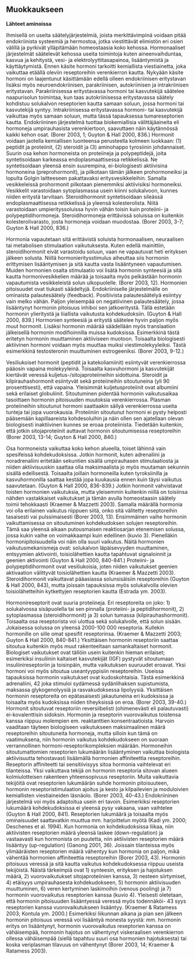 ## Muokkaukseen ##
**Lähteet aminoissa**

Ihmisellä on useita säätelyjärjestelmiä, joista merkittävimpinä voidaan pitää endokriinista systeemiä ja hermostoa, jotka viestittävät elimistön eri osien välillä ja pyrkivät
ylläpitämään homeostaasia koko kehossa. Hormonaaliset järjestelmät säätelevät kehossa
useita toimintoja kuten aineenvaihduntaa, kasvua ja kehitystä, vesi- ja elektrolyyttitasapainoa, lisääntymistä ja käyttäytymistä. Ennen käsite hormoni tarkoitti kemiallista viestiainetta, joka vaikuttaa etäällä oleviin reseptoreihin verenkierron kautta. Nykyään käsite hormoni on laajentunut käsittämään edellä olleen endokriinisen eritystavan lisäksi
myös neuroendokriinisen, parakriinisen, autokriinisen ja intrakriinisen eritystavan. Parakriinisessa eritystavassa hormoni tai kasvutekijä säätelee naapurisolun toimintaa, kun
taas autokriinisessa eritystavassa säätely kohdistuu solukalvon reseptorien kautta samaan soluun, jossa hormoni tai kasvutekijä syntyy. Intrakriinisessa eritystavassa hormoni- tai kasvutekijä vaikuttaa myös samaan soluun, mutta tässä tapauksessa tumareseptorien kautta. Endokriininen järjestelmä tuottaa biokemiallisia välittäjäaineita eli
hormoneja umpirauhasista verenkiertoon, saavuttaen näin käytännössä kaikki kehon
osat. (Borer 2003, 1; Guyton & Hall 2000, 836.)
Hormonit voidaan jaotella kemiallisen luonteensa perusteella kolmeen luokkaan: (1)
peptidit ja proteiinit, (2) steroidit ja (3) aminohappo tyrosiinin johdannaiset. Suurin osa
kehon hormoneista on proteiineja ja polypeptidejä, joita syntetisoidaan karkeassa endoplasmaattisessa retikkelissä. Ne syntetisoidaan yleensä ensin suurempina, ei-biologisesti
aktiivisina hormoneina (preprohormonit), ja pilkotaan tämän jälkeen prohormoneiksi ja
lopulta Golgin laitteeseen pakattavaksi eritysvesikkeleihin. Samalla vesikkeleissä prohormonit pilkotaan pienemmiksi aktiivisiksi hormoneiksi. Vesikkelit varastoidaan sytoplasmassa usein kiinni solukalvoon, kunnes niiden eritystä tarvitaan. Steroidihormonit
syntetisoidaan sileässä endoplasmaattisessa retikkelissä ja yleensä kolesterolista. Niitä
varastoidaan umpierityssoluissa hyvin vähän toisin kuin proteiini- ja polypeptidihormoneja. Steroidihormoneja erittävissä soluissa on kuitenkin kolesterolivarasto, josta
hormoneja voidaan muodostaa. (Borer 2003, 3-7; Guyton & Hall 2000, 836.) 

Hormonia vapautetaan sitä erittävistä soluista hormonaalisen, neuraalisen tai metabolisen stimulaation vaikutuksesta. Kuten edellä mainittiin, steroidihormonit eivät varastoidu soluun, vaan ne vapautuvat heti erityksen jälkeen solusta. Niillä hormonieritysstimulus aiheuttaa siis hormonin erittymisen lisääntymisen ja sitä kautta vasta lisääntyneen
vapautumisen. Muiden hormonien osalta stimulaatio voi lisätä hormonin synteesiä ja
sitä kautta hormonivesikkelien määrää ja toisaalta myös pelkästään hormonin vapautumista vesikkeleistä solun ulkopuolelle. (Borer 2003, 12).
Hormonien pitoisuudet ovat tiukasti säädeltyjä. Endokriiniselle järjestelmälle on ominaista palautesäätely (feedback). Positiivista palautesäätelyä esiintyy vain melko vähän.
Paljon yleisempää on negatiivinen palautesäätely, jossa lisääntynyt hormonin pitoisuus
inhiboi sen jatkoeritystä. Tällä estetään hormonin ylieritystä ja liiallista vaikutusta kohdekudoksiin. (Guyton & Hall 2000, 839.) Hormonien synteesiä ja eritystä säätelee hyvin
paljon myös muut hormonit. Lisäksi hormonin määrää säädellään myös translaation
jälkeisellä hormonin modifioinnilla muissa kudoksissa. Esimerkkinä tästä eritetyn hormonin muuttaminen aktiiviseen muotoon. Toisaalta biologisesti aktiivinen hormoni voidaan myös muuttaa muiksi viestimolekyyleiksi. Tästä esimerkkinä testosteronin muuttuminen estrogeeniksi. (Borer 2003, 9-12.) 

Vesiliukoiset hormonit (peptidit ja katekoliamiinit) esiintyvät verenkierrossa pääosin
vapaina molekyyleinä. Toisaalta kasvuhormoni ja kasvutekijät kiertävät veressä kuljetus-/sitojaproteiineihin sidottuina. Steroidit ja kilpirauhashormonit esiintyvät sekä proteiineihin sitoutuneina (yli 90 prosenttisesti), että vapaina. Yleisimmät kuljetusproteiinit
ovat albumiini sekä erilaiset globuliinit. Sitoutuminen pidentää hormonin vaikutusaikaa
tasoittaen hormonin pitoisuuden muutoksia verenkierrossa. Plasman proteiineihin sitoutunut hormoni saattaakin säilyä verenkierrossa useita tunteja tai jopa vuorokausia. 
Proteiiniin sitoutunut hormoni ei pysty helposti pääsemään kapillaareista kohdesoluihin
ja näin ollen sen ajatellaan olevan biologisesti inaktiivinen kunnes se eroaa proteiinista.
Tiedetään kuitenkin, että jotkin sitojaproteiinit auttavat hormonin sitoutumisessa reseptoreihin (Borer 2003, 13-14; Guyton & Hall 2000, 840.) 

Osa hormoneista vaikuttaa koko kehon alueella, toiset lähinnä vain spesifeissä kohdekudoksissa. Jotkin hormonit, kuten adrenaliini ja noradrenaliini eritetään sekuntien sisällä umpirauhasen stimulaatiosta ja niiden aktiivisuuskin saattaa olla maksimaalista jo
myös muutaman sekunnin sisällä edellisestä. Toisaalta joillain hormoneilla kuten tyroksiinilla ja kasvuhormonilla saattaa kestää jopa kuukausia ennen kuin täysi vaikutus saavutetaan. (Guyton & Hall 2000, 836-839.) Jotkin hormonit vahvistavat toisten hormonien vaikutuksia, mutta yleisemmin kuitenkin niillä on toisiinsa nähden vastakkaiset
vaikutukset ja tämän avulla homeostaasin säätely toimii tehokkaasti (Kraemer &
Mazzetti 2003). Samalla määrällä hormonia voi olla erilainen vaikutus riippuen siitä,
onko sitä välitetty reseptoreihin tasaisesti vai pulssimaisesti (Borer 2003, 13).
Ensimmäinen vaihe hormonin vaikuttamisessa on sitoutuminen kohdekudoksen solujen
reseptoreihin. Tämä saa yleensä aikaan putousmaisen reaktiosarjan etenemisen solussa,
jossa kukin vaihe on voimakkaampi kuin edellinen (kuvio 3). Pienelläkin hormonipitoisuudella voi näin olla suuri vaikutus. Näitä hormonien vaikutusmekanismeja ovat: solukalvon läpäisevyyden muuttaminen, entsyymien aktivointi, toisiolähettien kautta tapahtuvat signaloinnit ja geenien aktivointi (Guyton & Hall 2000, 840-841.) Proteiini- ja
polypeptidihormonit ovat vesiliukoisia, joten niiden vaikutukset geenien aktivaation
välittyvät toisiolähettien kautta (Kraemer & Mazzetti 2003). Steroidihormonit vaikuttavat pääasiassa solunsisäisiin reseptoreihin (Guyton & Hall 2000, 843), mutta joissain
tapauksissa myös solukalvolla olevien toisiolähetteihin kytkettyjen reseptorien kautta
(Estrada ym. 2003).

Hormonireseptorit ovat suuria proteiineja. Eri reseptoreita on joko: 1) solukalvossa sisäpuolella tai sen pinnalla (proteiini- ja peptidihormonit), 2) sytoplasmassa (steroidihormonit) ja 3) solun tumassa (kilpirauhashormonit). Toisaalta osa reseptorista voi
ulottua sekä solukalvolle, että solun sisään. Jokaisessa solussa on yleensä 2000-100 000
reseptoria. Kullekin hormonille on sille omat spesifit reseptorinsa. (Kraemer & Mazzetti
2003; Guyton & Hall 2000, 840-841.) Yksittäisen hormonin reseptoriin saattaa sitoutua
kuitenkin myös muut rakenteeltaan samankaltaiset hormonit. Biologiset vaikutukset
ovat tällöin usein kuitenkin hieman erilaiset; esimerkiksi insuliinin kaltaiset kasvutekijät
(IGF) pystyvät sitoutumaan insuliinireseptoriin ja toisinpäin, mutta vaikutuksen suuruudet eroavat. Yksi hormoni voi myös sitoutua useantyyppisiin reseptoreihin. Useissa tapauksissa hormonin vaikutukset ovat kudoskohtaisia. Tästä esimerkkinä adrenaliini, 
42
joka stimuloi sydämessä sydänlihaksen supistumista, maksassa glykogenolyysiä ja rasvakudoksessa lipolyysiä. Yksittäisen hormonin reseptoreita on epätasaisesti jakautuneina eri kudoksissa ja toisaalta myös kudoksissa niiden tiheyksissä on eroa. (Borer
2003, 39-40.)
Hormonit sitoutuvat reseptoriin reversiibelisti (ohimenevästi eli palautuvasti) ei-kovalenttisin sidoksin. Hormonin ja reseptorin vuorovaikutus toistensa kanssa riippuu molempien em. reaktanttien konsentraatioista. Harvoin vaaditaan täyteen biologiseen vaikutukseen maksimaalinen määrä reseptoreihin sitoutuneita hormoneja, mutta silloin kun
tämä on vaatimuksena, niin hormonin vaikutus kohdekudokseen on suoraan verrannollinen hormoni-reseptorikompleksien määrään. Hormoneihin sitoutumattomien reseptorien lukumäärän lisääntyminen vaikuttaa biologista aktiivisuutta tehostavasti lisäämällä
hormonien affiniteettia reseptoreihin. Reseptorin affiniteetti tai sensitiivisyys sitoa hormonia vaihtelevat eri tilanteissa. Yksi vaikuttava tekijä on hormonin reseptoria sitovan
alueen kolmiulotteisen rakenteen yhteensopivuus reseptoriin. Muita vaikuttavia tekijöitä
ovat reseptorien lukumäärän suhde hormonin pitoisuuteen, hormonin reseptoristimulaation ajoitus ja kesto ja kilpailevien ja moduloivien kemiallisten viestiaineiden läsnäolo. (Borer 2003, 40-43.)
Endokriininen järjestelmä voi myös adaptoitua usein eri tavoin. Esimerkiksi reseptorien
lukumäärä kohdekudoksissa ei yleensä pysy vakaana, vaan vaihtelee (Guyton & Hall
2000, 841). Reseptorien lukumäärä ja toisaalta myös ominaisuudet saattavatkin muuttua
mm. harjoittelun myötä (Kadi ym. 2000; Deschenes et al. 1994). Kun hormonia on kohdekudoksissa liikaa, niin aktiivisten reseptorien määrä yleensä laskee (down-regulation)
ja vastaavasti kun hormonista on puutetta, niin aktiivisten reseptorien määrä lisääntyy
(up-regulation) (Ganong 2001, 36). Joissain tilanteissa myös ylimääräisten reseptorien
määrä vähentyy kun hormonia on paljon, mikä vähentää hormonien affiniteettia reseptoreihin (Borer 2003, 43).
Hormonin pitoisuus veressä ja sitä kautta vaikutus kohdekudoksessa riippuu useista
tekijöistä. Näistä tärkeimpiä ovat 1) synteesin, erityksen ja hajotuksen määrä, 2) vuorovaikutukset sitojaproteiinien kanssa, 3) nesteen siirtymiset, 4) etäisyys umpirauhasesta
kohdekudokseen, 5) hormonin aktiivisuuden muuttuminen, 6) veren kertyminen laskimoihin (venous pooling) ja 7) hormonin vuorovaikutus reseptorien kanssa (kuvio 4).
Yleisesti oletetaan, että hormonin pitoisuuden lisääntyessä veressä myös todennäköi-
43
syys reseptorien kanssa vuorovaikutukseen lisääntyy. (Kraemer & Ratamess 2003;
Kontula ym. 2000.) Esimerkiksi liikunnan aikana ja pian sen jälkeen hormonin pitoisuus
veressä voi lisääntyä monesta syystä: mm. hormonin eritys on lisääntynyt, hormonin
vuorovaikutus reseptorien kanssa on vähäisempää, hormonin hajotus on vähentynyt
viskeraalisen verenkierron ollessa vähäisempää (siellä tapahtuu suuri osa hormonien
hajotuksesta) tai koska veriplasman tilavuus on vähentynyt (Borer 2003, 14; Kraemer &
Ratamess 2003). 


